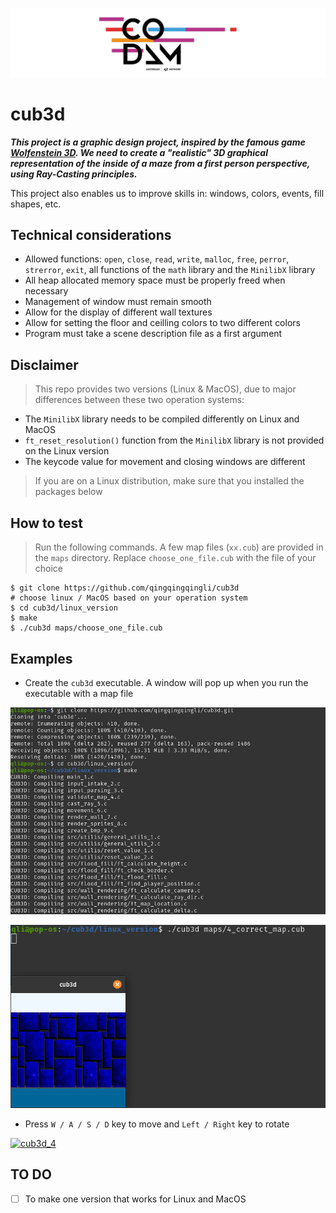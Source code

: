 [![Logo](https://github.com/qingqingqingli/readme_images/blob/master/codam_logo_1.png)](https://github.com/qingqingqingli/cub3d)

# cub3d
***This project is a graphic design project, inspired by the famous game [Wolfenstein 3D](http://users.atw.hu/wolf3d/). We need to create a "realistic" 3D graphical representation of the inside of a maze from a first person perspective, using Ray-Casting principles.***

This project also enables us to improve skills in: windows, colors, events, fill shapes, etc.

## Technical considerations

- Allowed functions: ```open```, ```close```, ```read```, ```write```, ```malloc```, ```free```, ```perror```, ```strerror```, ```exit```, all functions of the ```math``` library and the ```MinilibX``` library
- All heap allocated memory space must be properly freed when necessary
- Management of window must remain smooth
- Allow for the display of different wall textures
- Allow for setting the floor and ceilling colors to two different colors
- Program must take a scene description file as a first argument

## Disclaimer

> This repo provides two versions (Linux & MacOS), due to major differences between these two operation systems:
- The ```MinilibX``` library needs to be compiled differently on Linux and MacOS
- ```ft_reset_resolution()``` function from the ```MinilibX``` library is not provided on the Linux version
- The keycode value for movement and closing windows are different

> If you are on a Linux distribution, make sure that you installed the packages below

## How to test

> Run the following commands. A few map files (```xx.cub```) are provided in the ```maps``` directory. Replace ```choose_one_file.cub``` with the file of your choice

```shell
$ git clone https://github.com/qingqingqingli/cub3d
# choose linux / MacOS based on your operation system
$ cd cub3d/linux_version
$ make
$ ./cub3d maps/choose_one_file.cub
```

## Examples

- Create the ```cub3d``` executable. A window will pop up when you run the executable with a map file

[![cub3d_1](https://github.com/qingqingqingli/readme_images/blob/master/cub3d_1.png)](https://github.com/qingqingqingli/cub3d)

[![cub3d_2](https://github.com/qingqingqingli/readme_images/blob/master/cub3d_2.png)](https://github.com/qingqingqingli/cub3d)

- Press ```W / A / S / D``` key to move and ```Left / Right``` key to rotate

[![cub3d_4](https://github.com/qingqingqingli/readme_images/blob/master/cub3d_4.gif)](https://github.com/qingqingqingli/cub3d)

## TO DO

- [ ] To make one version that works for Linux and MacOS 

<!-- to do list:
- Add instructions on how to make it work on Linux
- Add Makefil to compile on MacOS and also Linux
- set the color to -1 so if not set correctly it won't run (done) -->

